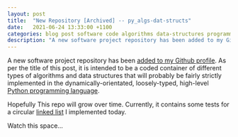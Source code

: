 ```yaml
---
layout: post
title:  "New Repository [Archived] -- py_algs-dat-structs"
date:   2021-06-24 13:33:00 +1100
categories: blog post software code algorithms data-structures programming development implementation technology.
description: "A new software project repository has been added to my Github profile.  As per the title of this post, it is intended to be a coded container of different types of algorithms and data structures that will probably be fairly strictly implemented in the dynamically-orientated, loosely-typed, high-level Python programming language."
---
```


A new software project repository has been [added to my Github profile](https://github.com/njsch/py_algs-dat-structs/).  As per the title of this post, it is intended to be a coded container of different types of algorithms and data structures that will probably be fairly strictly implemented in the dynamically-orientated, loosely-typed, high-level [Python programming language](https://www.python.org/).

Hopefully This repo will grow over time.  Currently, it contains some tests for a circular [linked list](https://realpython.com/linked-lists-python/) I implemented today.

Watch this space...